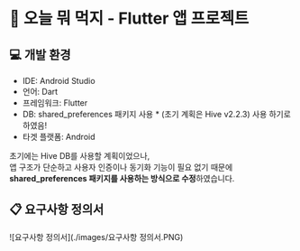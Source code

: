 # 📱 오늘 뭐 먹지 - Flutter 앱 프로젝트

## 💻 개발 환경
- IDE: Android Studio
- 언어: Dart
- 프레임워크: Flutter
- DB:  shared_preferences 패키지 사용 * (초기 계획은 Hive v2.2.3) 사용 하기로 하였음!
- 타겟 플랫폼: Android

초기에는 Hive DB를 사용할 계획이었으나,  
앱 구조가 단순하고 사용자 인증이나 동기화 기능이 필요 없기 때문에  
**shared_preferences 패키지를 사용하는 방식으로 수정**하였습니다.

## 📋 요구사항 정의서

![요구사항 정의서](./images/요구사항 정의서.PNG)
